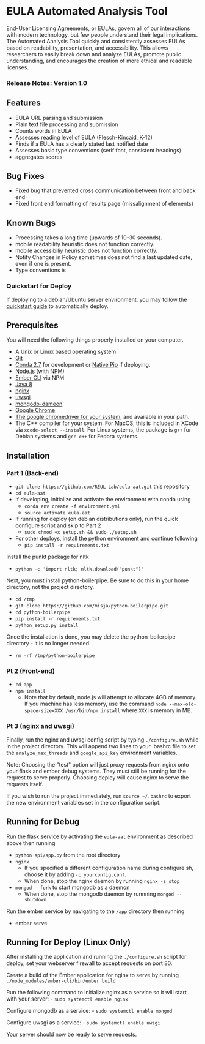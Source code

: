 # EULA Automated Analysis Tool

End-User Licensing Agreements, or EULAs, govern all of our interactions with modern technology, but few people understand their legal implications. The Automated Analysis Tool quickly and consistently assesses EULAs based on readability, presentation, and accessibility. This allows researchers to easily break down and analyze EULAs, promote public understanding, and encourages the creation of more ethical and readable licenses.


### Release Notes: Version 1.0

## Features
* EULA URL parsing and submission
* Plain text file processing and submission
* Counts words in EULA
* Assesses reading level of EULA (Flesch-Kincaid, K-12)
* Finds if a EULA has a clearly stated last notified date
* Assesses basic type conventions (serif font, consistent headings)
* aggregates scores

## Bug Fixes

* Fixed bug that prevented cross communication between front and back end
* Fixed front end formatting of results page (missalignment of elements)

## Known Bugs

* Processing takes a long time (upwards of 10-30 seconds).
* mobile readability heuristic does not function correctly.
* mobile accessibiliy heuristic does not function correctly.
* Notify Changes in Policy sometimes does not find a last updated date, even if one is present.
* Type conventions is


### Quickstart for Deploy

If deploying to a debian/Ubuntu server environment, you may follow the [quickstart guide](quickstart.md) to automatically deploy.

## Prerequisites

You will need the following things properly installed on your computer.

* A Unix or Linux based operating system
* [Git](https://git-scm.com/)
* [Conda 2.7](https://www.anaconda.com/download/) for development or [Native Pip](https://pip.pypa.io/en/stable/installing/) if deploying.
* [Node.js](https://nodejs.org/) (with NPM)
* [Ember CLI](https://ember-cli.com/) via NPM
* [Java 8](https://java.com/en/download/)
* [nginx](https://www.nginx.com/resources/wiki/start/topics/tutorials/install/)
* [uwsgi](http://uwsgi-docs.readthedocs.io/en/latest/Install.html)
* [mongodb-dameon](https://docs.mongodb.com/manual/installation/)
* [Google Chrome](https://google.com/chrome)
* [The google chromedriver for your system](https://sites.google.com/a/chromium.org/chromedriver/downloads), and available in your path.
* The C++ compiler for your system.  For MacOS, this is included in XCode via `xcode-select --install`.  For Linux systems, the package is `g++` for Debian systems and `gcc-c++` for Fedora systems.

## Installation

### Part 1 (Back-end)
* `git clone https://github.com/REUL-Lab/eula-aat.git` this repository
* `cd eula-aat`
* If developing, initialize and activate the environment with conda using
    - `conda env create -f environment.yml`
    - `source activate eula-aat`
* If running for deploy (on debian distributions only), run the quick configure script and skip to Part 2
    - `sudo chmod +x setup.sh && sudo ./setup.sh`
* For other deploys, install the python environment and continue following
    - `pip install -r requirements.txt`

Install the punkt package for nltk
* `python -c 'import nltk; nltk.download("punkt")'`

Next, you must install python-boilerpipe.  Be sure to do this in your home directory, not the project directory.
* `cd /tmp`
* `git clone https://github.com/misja/python-boilerpipe.git`
* `cd python-boilerpipe`
* `pip install -r requirements.txt`
* `python setup.py install`

Once the installation is done, you may delete the python-boilerpipe directory - it is no longer needed.
* `rm -rf /tmp/python-boilerpipe`

### Pt 2 (Front-end)
* `cd app`
* `npm install`
    - Note that by default, node.js will attempt to allocate 4GB of memory.  If you machine has less memory, use the command `node --max-old-space-size=XXX /usr/bin/npm install` where `XXX` is memory in MB.

### Pt 3 (nginx and uwsgi)

Finally, run the nginx and uwsgi config script by typing `./configure.sh` while in the project directory.  This will append two lines to your .bashrc file to set the `analyze_max_threads` and `google_api_key` environment variables.

Note: Choosing the "test" option will just proxy requests from nginx onto your flask and ember debug systems.  They must still be running for the request to serve properly.  Choosing deploy will cause nginx to serve the requests itself.

If you wish to run the project immediately, run `source ~/.bashrc` to export the new environment variables set in the configuration script.

## Running for Debug

Run the flask service by activating the `eula-aat` environment as described above then running
* `python api/app.py` from the root directory
* `nginx`
    - If you specified a different configuration name during configure.sh, choose it by adding `-c yourconfig.conf`.
    - When done, stop the nginx daemon by running `nginx -s stop`
* `mongod --fork` to start mongodb as a daemon
    - When done, stop the mongodb daemon by runnning `mongod --shutdown`

Run the ember service by navigating to the `/app` directory then running
* ember serve

## Running for Deploy (Linux Only)

After installing the application and running the `./configure.sh` script for deploy, set your webserver firewall to accept requests on port 80.

Create a build of the Ember application for nginx to serve by running `./node_modules/ember-cli/bin/ember build`

Run the following command to initialize nginx as a service so it will start with your server:
    - `sudo systemctl enable nginx`

Configure mongodb as a service:
    - `sudo systemctl enable mongod`

Configure uwsgi as a service:
    - `sudo systemctl enable uwsgi`

Your server should now be ready to serve requests.